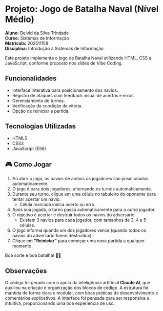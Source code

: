# Projeto: Jogo de Batalha Naval (Nível Médio)

**Aluno:** Deivid da Silva Trindade  
**Curso:** Sistemas de Informação  
**Matrícula:** 202511158  
**Disciplina:** Introdução a Sistemas de Informação

Este projeto implementa o jogo de Batalha Naval utilizando HTML, CSS e JavaScript, conforme proposto nos slides de Vibe Coding.

## Funcionalidades

- Interface interativa para posicionamento dos navios.
- Registro de ataques com feedback visual de acertos e erros.
- Gerenciamento de turnos.
- Verificação da condição de vitória.
- Opção de reiniciar a partida.

## Tecnologias Utilizadas

- HTML5
- CSS3
- JavaScript (ES6)

## 🎮 Como Jogar

1. Ao abrir o jogo, os navios de ambos os jogadores são posicionados automaticamente.
2. O jogo é para dois jogadores, alternando os turnos automaticamente.
3. Durante seu turno, clique em uma célula no tabuleiro do oponente para tentar acertar um navio.
   - Célula marcada indica acerto ou erro.
4. Após sua jogada, o turno passa automaticamente para o outro jogador.
5. O objetivo é acertar e destruir todos os navios do adversário:
   - Existem 3 navios para cada jogador, com tamanhos de 3, 4 e 5 células.
6. O jogo informa quando um dos jogadores vence (quando todos os navios do adversário forem destruídos).
7. Clique em **"Reiniciar"** para começar uma nova partida a qualquer momento.

Boa sorte e boa batalha! 🚢💥

## Observações

O código foi gerado com o apoio da inteligência artificial **Claude AI**, que auxiliou na criação e organização dos blocos de código. A estrutura foi mantida de forma clara e modular, com boas práticas de desenvolvimento e comentários explicativos. A interface foi pensada para ser responsiva e intuitiva, proporcionando uma boa experiência de uso.
